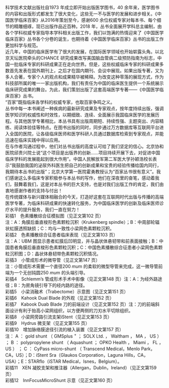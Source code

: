 科学技术文献出版社自1973 年成立即开始出版医学图书，40 余年来，医学图书的内容和出版形式都发生了很大变化，这些无一不与医学的发展和进步相关。《中国医学临床百家》从2016年策划至今，感谢600 余位权威专家对每本书、每个细节的精雕细琢，现已出版作品近百种。2018 年，丛书全面展开学科总主编制，由各个学科权威专家指导本学科相关出版工作，我们以饱满的热情迎来了《中国医学临床百家》丛书各个分卷的诞生，也期待着《中国医学临床百家》丛书的出版工作更加科学与规范。  
近几年，中国的临床医学有了很大的发展，在国际医学领域也开始崭露头角。以北京天坛医院牵头的CHANCE 研究成果改写美国脑血管病二级预防指南为标志，中国一批临床专家的科研成果正在走向世界。但是，这些权威临床专家的科研成果多数首先发表在国外期刊上，之后才在国内期刊、会议中展现。如果出版专著，又为多人合著，专家个人的观点和成果精华被稀释。为改变这种零落的展现方式，作为科技部所属的唯一一家出版机构，我们有责任为中国的临床医生提供一个系统展示临床研究成果的舞台。为此，我们策划出版了这套高端医学专著——《中国医学临床百家》丛书。  
“百家”既指临床各学科的权威专家，也取百家争鸣之义。  
丛书中每一本书阐述一种疾病的最新研究成果及专家观点，按年度持续出版，强调医学知识的权威性和时效性，以期细致、连续、全面展示我国临床医学的发展历程。与其他医学专著相比，本丛书具有出版周期短、持续性强、主题突出、内容精练、阅读体验佳等特点。在图书出版的同时，同步通过万方数据库等互联网平台进入全国的医院，让各级临床医师和医学科研人员通过数据库检索到专家观点，并能迅速在临床实践中得以应用。  
在与作者沟通过程中，他们对丛书出版的高度认可给了我们坚定的信心。北京协和医院邱贵兴院士说“这个项目是出版界的创新……项目持续开展下去，对促进中国临床学科的发展能起到很大作用”。中国人民解放军第二军医大学孙颖浩校长表示“我鼓励我国的泌尿外科医生把自己的创新成果和宝贵的经验传播给国内同行，我期待本丛书的出版”；北京大学第一医院霍勇教授认为“百家丛书很有意义”。我们感谢这么多临床专家积极参与本丛书的写作，他们在深夜里的奋笔，感动着我们，鼓舞着我们，这是对本丛书的巨大支持，也是对我们出版工作的肯定，我们由衷地感谢作者的支持与付出！  
在传统媒体与新兴媒体相融合的今天，打造好这套在互联网时代出版与传播的高端医学专著，为临床科研成果的快速转化服务，为中国临床医学的创新及临床医师诊疗水平的提升服务，我们一直在努力！  
彩插1　色素播散综合征模拟图（见正文第102 页）  
注：A：角膜后垂直梭形色素颗粒沉积（Krukenberg spindle）；B：中周部轮辐状虹膜透照缺损；C：均与一致性小梁网色素颗粒沉积。  
彩插2　色素播散综合征患者临床表现（见正文第103 页）  
注：A：UBM 图显示患者虹膜后凹明显，并与晶状体悬韧带和前表面接触；B：中国患者角膜后垂直梭形色素颗粒沉积；C：中国色素播散综合征患者小梁网色素颗粒沉积图；D：晶状体悬韧带色素颗粒沉积情况。  
彩插3　小管成形术的微导管（见正文第147 页）  
注：小管成形术需要一个直径$200\;mu\mathrm{m}$ 的柔软的微型导管来完成，这一微导管前端为一个无创钝圆$250~mu\mathrm{m}$ 的头端引导。  
彩插4　Schlemm’s 管成形术手术中影像（见正文第148 页）注：A：为经外路途径；B：为房角镜引导下的经内路的途径。  
彩插5　小梁消融术（Trabectome）示意图（见正文第151 页）  
彩插6　Kahook Dual Blade 的外观（见正文第152 页）  
彩插7　Kabook Duab Blade 刀的前端设计（见正文第152 页）注：刀的前端斜面设计有利于抬高小梁网组织，以方便两侧的刀刃水平切除组织。  
彩插8　小梁网旁路引流支架iStent（见正文第153 页）  
彩插9　Hydrus 微支架（见正文第155 页）  
彩插10　增加脉络膜途径引流的植入装置（见正文第157 页）  
注： A ： gold shunt （ GMSplus $^{+}$ ； SOLX Ltd. ， Waltham ， MA ， US ） ； B ： polypropylene  shunt （ Aquashunt ； OPKO Health ， Miami ， FL ， US ） ； C ： CyPass micro-shunt （ Transcend  Medical，Menlo Park，CA，US）；D：iStent Sra（Glaukos Corporation，Laguna Hills，CA，USA）；E：STARﬂo（iSTAR Medical，Isnes，Belgium）。  
彩插11　XEN 凝胶支架和推注器（Allergan，Dublin，Ireland）（见正文第159 页）  
彩插12　InnFocusMicroShunt 示意（见正文第160 页）  